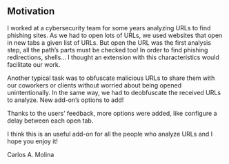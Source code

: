 ## Motivation

I worked at a cybersecurity team for some years analyzing URLs to find phishing sites. As we had to open lots of URLs, we used websites that open in new tabs a given list of URLs. But open the URL was the first analysis step, all the path’s parts must be checked too! In order to find phishing redirections, shells… I thought an extension with this characteristics would facilitate our work.

Another typical task was to obfuscate malicious URLs to share them with our coworkers or clients without worried about being opened unintentionally. In the same way, we had to deobfuscate the received URLs to analyze. New add-on’s options to add!

Thanks to the users’ feedback, more options were added, like configure a delay between each open tab.

I think this is an useful add-on for all the people who analyze URLs and I hope you enjoy it!

Carlos A. Molina
